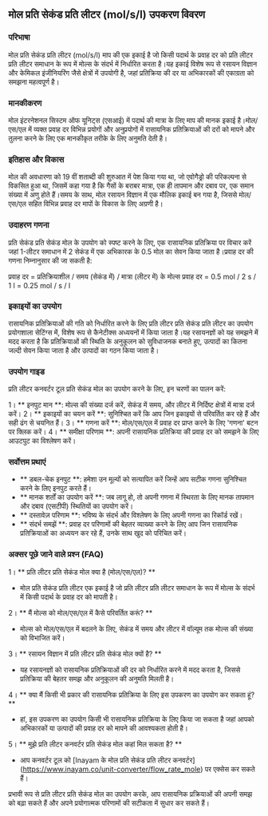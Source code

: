 ## मोल प्रति सेकंड प्रति लीटर (mol/s/l) उपकरण विवरण

### परिभाषा
मोल प्रति सेकंड प्रति लीटर (mol/s/l) माप की एक इकाई है जो किसी पदार्थ के प्रवाह दर को प्रति लीटर प्रति लीटर समाधान के रूप में मोल्स के संदर्भ में निर्धारित करता है।यह इकाई विशेष रूप से रसायन विज्ञान और केमिकल इंजीनियरिंग जैसे क्षेत्रों में उपयोगी है, जहां प्रतिक्रिया की दर या अभिकारकों की एकाग्रता को समझना महत्वपूर्ण है।

### मानकीकरण
मोल इंटरनेशनल सिस्टम ऑफ यूनिट्स (एसआई) में पदार्थ की मात्रा के लिए माप की मानक इकाई है।मोल/एस/एल में व्यक्त प्रवाह दर विभिन्न प्रयोगों और अनुप्रयोगों में रासायनिक प्रतिक्रियाओं की दरों को मापने और तुलना करने के लिए एक मानकीकृत तरीके के लिए अनुमति देती है।

### इतिहास और विकास
मोल की अवधारणा को 19 वीं शताब्दी की शुरुआत में पेश किया गया था, जो एवोगैड्रो की परिकल्पना से विकसित हुआ था, जिसमें कहा गया है कि गैसों के बराबर मात्रा, एक ही तापमान और दबाव पर, एक समान संख्या में अणु होते हैं।समय के साथ, मोल रसायन विज्ञान में एक मौलिक इकाई बन गया है, जिससे मोल/एस/एल सहित विभिन्न प्रवाह दर मापों के विकास के लिए अग्रणी है।

### उदाहरण गणना
प्रति सेकंड प्रति सेकंड मोल के उपयोग को स्पष्ट करने के लिए, एक रासायनिक प्रतिक्रिया पर विचार करें जहां 1-लीटर समाधान में 2 सेकंड में एक अभिकारक के 0.5 मोल का सेवन किया जाता है।प्रवाह दर की गणना निम्नानुसार की जा सकती है:

प्रवाह दर = प्रतिक्रियाशील / समय (सेकंड में) / मात्रा (लीटर में) के मोल्स
प्रवाह दर = 0.5 mol / 2 s / 1 l = 0.25 mol / s / l

### इकाइयों का उपयोग
रासायनिक प्रतिक्रियाओं की गति को निर्धारित करने के लिए प्रति लीटर प्रति सेकंड प्रति लीटर का उपयोग प्रयोगशाला सेटिंग्स में, विशेष रूप से कैनेटीक्स अध्ययनों में किया जाता है।यह रसायनज्ञों को यह समझने में मदद करता है कि प्रतिक्रियाओं की स्थिति के अनुकूलन को सुविधाजनक बनाते हुए, उत्पादों का कितना जल्दी सेवन किया जाता है और उत्पादों का गठन किया जाता है।

### उपयोग गाइड
प्रति लीटर कनवर्टर टूल प्रति सेकंड मोल का उपयोग करने के लिए, इन चरणों का पालन करें:

1। ** इनपुट मान **: मोल्स की संख्या दर्ज करें, सेकंड में समय, और लीटर में निर्दिष्ट क्षेत्रों में मात्रा दर्ज करें।
2। ** इकाइयों का चयन करें **: सुनिश्चित करें कि आप जिन इकाइयों से परिवर्तित कर रहे हैं और सही ढंग से चयनित हैं।
3। ** गणना करें **: मोल/एस/एल में प्रवाह दर प्राप्त करने के लिए 'गणना' बटन पर क्लिक करें।
4। ** समीक्षा परिणाम **: अपनी रासायनिक प्रतिक्रिया की प्रवाह दर को समझने के लिए आउटपुट का विश्लेषण करें।

### सर्वोत्तम प्रथाएं
- ** डबल-चेक इनपुट **: हमेशा उन मूल्यों को सत्यापित करें जिन्हें आप सटीक गणना सुनिश्चित करने के लिए इनपुट करते हैं।
- ** मानक शर्तों का उपयोग करें **: जब लागू हो, तो अपनी गणना में स्थिरता के लिए मानक तापमान और दबाव (एसटीपी) स्थितियों का उपयोग करें।
- ** दस्तावेज़ परिणाम **: भविष्य के संदर्भ और विश्लेषण के लिए अपनी गणना का रिकॉर्ड रखें।
- ** संदर्भ समझें **: प्रवाह दर परिणामों की बेहतर व्याख्या करने के लिए आप जिन रासायनिक प्रतिक्रियाओं का अध्ययन कर रहे हैं, उनके साथ खुद को परिचित करें।

### अक्सर पूछे जाने वाले प्रश्न (FAQ)

1। ** प्रति लीटर प्रति सेकंड मोल क्या है (मोल/एस/एल)? **
- मोल प्रति सेकंड प्रति लीटर एक इकाई है जो प्रति लीटर प्रति लीटर समाधान के रूप में मोल्स के संदर्भ में किसी पदार्थ के प्रवाह दर को मापती है।

2। ** मैं मोल्स को मोल/एस/एल में कैसे परिवर्तित करूं? **
- मोल्स को मोल/एस/एल में बदलने के लिए, सेकंड में समय और लीटर में वॉल्यूम तक मोल्स की संख्या को विभाजित करें।

3। ** रसायन विज्ञान में प्रति लीटर प्रति सेकंड मोल क्यों है? **
- यह रसायनज्ञों को रासायनिक प्रतिक्रियाओं की दर को निर्धारित करने में मदद करता है, जिससे प्रतिक्रिया की बेहतर समझ और अनुकूलन की अनुमति मिलती है।

4। ** क्या मैं किसी भी प्रकार की रासायनिक प्रतिक्रिया के लिए इस उपकरण का उपयोग कर सकता हूं? **
- हां, इस उपकरण का उपयोग किसी भी रासायनिक प्रतिक्रिया के लिए किया जा सकता है जहां आपको अभिकारकों या उत्पादों की प्रवाह दर को मापने की आवश्यकता होती है।

5। ** मुझे प्रति लीटर कनवर्टर प्रति सेकंड मोल कहां मिल सकता है? **
- आप कनवर्टर टूल को [Inayam के मोल प्रति सेकंड प्रति लीटर कनवर्टर] (https://www.inayam.co/unit-converter/flow_rate_mole) पर एक्सेस कर सकते हैं।

प्रभावी रूप से प्रति लीटर प्रति सेकंड मोल का उपयोग करके, आप रासायनिक प्रक्रियाओं की अपनी समझ को बढ़ा सकते हैं और अपने प्रयोगात्मक परिणामों की सटीकता में सुधार कर सकते हैं।